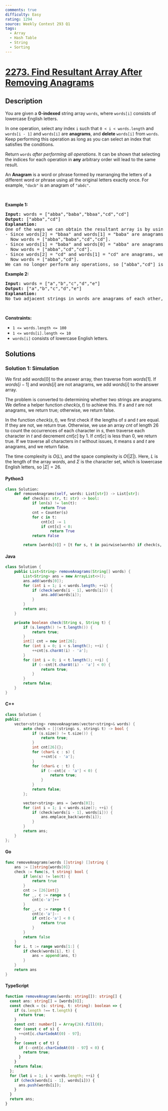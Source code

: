 ```yaml
---
comments: true
difficulty: Easy
rating: 1294
source: Weekly Contest 293 Q1
tags:
  - Array
  - Hash Table
  - String
  - Sorting
---
```


<!-- problem:start -->

# [2273. Find Resultant Array After Removing Anagrams](https://leetcode.com/problems/find-resultant-array-after-removing-anagrams)


## Description

<!-- description:start -->

<p>You are given a <strong>0-indexed</strong> string array <code>words</code>, where <code>words[i]</code> consists of lowercase English letters.</p>

<p>In one operation, select any index <code>i</code> such that <code>0 &lt; i &lt; words.length</code> and <code>words[i - 1]</code> and <code>words[i]</code> are <strong>anagrams</strong>, and <strong>delete</strong> <code>words[i]</code> from <code>words</code>. Keep performing this operation as long as you can select an index that satisfies the conditions.</p>

<p>Return <code>words</code> <em>after performing all operations</em>. It can be shown that selecting the indices for each operation in <strong>any</strong> arbitrary order will lead to the same result.</p>

<p>An <strong>Anagram</strong> is a word or phrase formed by rearranging the letters of a different word or phrase using all the original letters exactly once. For example, <code>&quot;dacb&quot;</code> is an anagram of <code>&quot;abdc&quot;</code>.</p>

<p>&nbsp;</p>
<p><strong class="example">Example 1:</strong></p>

<pre>
<strong>Input:</strong> words = [&quot;abba&quot;,&quot;baba&quot;,&quot;bbaa&quot;,&quot;cd&quot;,&quot;cd&quot;]
<strong>Output:</strong> [&quot;abba&quot;,&quot;cd&quot;]
<strong>Explanation:</strong>
One of the ways we can obtain the resultant array is by using the following operations:
- Since words[2] = &quot;bbaa&quot; and words[1] = &quot;baba&quot; are anagrams, we choose index 2 and delete words[2].
  Now words = [&quot;abba&quot;,&quot;baba&quot;,&quot;cd&quot;,&quot;cd&quot;].
- Since words[1] = &quot;baba&quot; and words[0] = &quot;abba&quot; are anagrams, we choose index 1 and delete words[1].
  Now words = [&quot;abba&quot;,&quot;cd&quot;,&quot;cd&quot;].
- Since words[2] = &quot;cd&quot; and words[1] = &quot;cd&quot; are anagrams, we choose index 2 and delete words[2].
  Now words = [&quot;abba&quot;,&quot;cd&quot;].
We can no longer perform any operations, so [&quot;abba&quot;,&quot;cd&quot;] is the final answer.</pre>

<p><strong class="example">Example 2:</strong></p>

<pre>
<strong>Input:</strong> words = [&quot;a&quot;,&quot;b&quot;,&quot;c&quot;,&quot;d&quot;,&quot;e&quot;]
<strong>Output:</strong> [&quot;a&quot;,&quot;b&quot;,&quot;c&quot;,&quot;d&quot;,&quot;e&quot;]
<strong>Explanation:</strong>
No two adjacent strings in words are anagrams of each other, so no operations are performed.</pre>

<p>&nbsp;</p>
<p><strong>Constraints:</strong></p>

<ul>
	<li><code>1 &lt;= words.length &lt;= 100</code></li>
	<li><code>1 &lt;= words[i].length &lt;= 10</code></li>
	<li><code>words[i]</code> consists of lowercase English letters.</li>
</ul>

<!-- description:end -->

## Solutions

<!-- solution:start -->

### Solution 1: Simulation

We first add $\textit{words}[0]$ to the answer array, then traverse from $\textit{words}[1]$. If $\textit{words}[i - 1]$ and $\textit{words}[i]$ are not anagrams, we add $\textit{words}[i]$ to the answer array.

The problem is converted to determining whether two strings are anagrams. We define a helper function $\textit{check}(s, t)$ to achieve this. If $s$ and $t$ are not anagrams, we return $\text{true}$; otherwise, we return $\text{false}$.

In the function $\textit{check}(s, t)$, we first check if the lengths of $s$ and $t$ are equal. If they are not, we return $\text{true}$. Otherwise, we use an array $\textit{cnt}$ of length $26$ to count the occurrences of each character in $s$, then traverse each character in $t$ and decrement $\textit{cnt}[c]$ by $1$. If $\textit{cnt}[c]$ is less than $0$, we return $\text{true}$. If we traverse all characters in $t$ without issues, it means $s$ and $t$ are anagrams, and we return $\text{false}$.

The time complexity is $O(L)$, and the space complexity is $O(|\Sigma|)$. Here, $L$ is the length of the array $\textit{words}$, and $\Sigma$ is the character set, which is lowercase English letters, so $|\Sigma| = 26$.

<!-- tabs:start -->

#### Python3

```python
class Solution:
    def removeAnagrams(self, words: List[str]) -> List[str]:
        def check(s: str, t: str) -> bool:
            if len(s) != len(t):
                return True
            cnt = Counter(s)
            for c in t:
                cnt[c] -= 1
                if cnt[c] < 0:
                    return True
            return False

        return [words[0]] + [t for s, t in pairwise(words) if check(s, t)]
```

#### Java

```java
class Solution {
    public List<String> removeAnagrams(String[] words) {
        List<String> ans = new ArrayList<>();
        ans.add(words[0]);
        for (int i = 1; i < words.length; ++i) {
            if (check(words[i - 1], words[i])) {
                ans.add(words[i]);
            }
        }
        return ans;
    }

    private boolean check(String s, String t) {
        if (s.length() != t.length()) {
            return true;
        }
        int[] cnt = new int[26];
        for (int i = 0; i < s.length(); ++i) {
            ++cnt[s.charAt(i) - 'a'];
        }
        for (int i = 0; i < t.length(); ++i) {
            if (--cnt[t.charAt(i) - 'a'] < 0) {
                return true;
            }
        }
        return false;
    }
}
```

#### C++

```cpp
class Solution {
public:
    vector<string> removeAnagrams(vector<string>& words) {
        auto check = [](string& s, string& t) -> bool {
            if (s.size() != t.size()) {
                return true;
            }
            int cnt[26]{};
            for (char& c : s) {
                ++cnt[c - 'a'];
            }
            for (char& c : t) {
                if (--cnt[c - 'a'] < 0) {
                    return true;
                }
            }
            return false;
        };

        vector<string> ans = {words[0]};
        for (int i = 1; i < words.size(); ++i) {
            if (check(words[i - 1], words[i])) {
                ans.emplace_back(words[i]);
            }
        }
        return ans;
    }
};
```

#### Go

```go
func removeAnagrams(words []string) []string {
	ans := []string{words[0]}
	check := func(s, t string) bool {
		if len(s) != len(t) {
			return true
		}
		cnt := [26]int{}
		for _, c := range s {
			cnt[c-'a']++
		}
		for _, c := range t {
			cnt[c-'a']--
			if cnt[c-'a'] < 0 {
				return true
			}
		}
		return false
	}
	for i, t := range words[1:] {
		if check(words[i], t) {
			ans = append(ans, t)
		}
	}
	return ans
}
```

#### TypeScript

```ts
function removeAnagrams(words: string[]): string[] {
  const ans: string[] = [words[0]];
  const check = (s: string, t: string): boolean => {
    if (s.length !== t.length) {
      return true;
    }
    const cnt: number[] = Array(26).fill(0);
    for (const c of s) {
      ++cnt[c.charCodeAt(0) - 97];
    }
    for (const c of t) {
      if (--cnt[c.charCodeAt(0) - 97] < 0) {
        return true;
      }
    }
    return false;
  };
  for (let i = 1; i < words.length; ++i) {
    if (check(words[i - 1], words[i])) {
      ans.push(words[i]);
    }
  }
  return ans;
}
```

<!-- tabs:end -->

<!-- solution:end -->

<!-- problem:end -->
